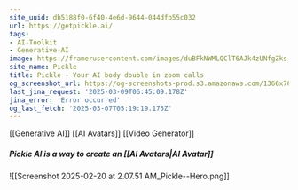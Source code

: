 ```yaml
---
site_uuid: db5188f0-6f40-4e6d-9644-044dfb55c032
url: https://getpickle.ai/
tags:
- AI-Toolkit
- Generative-AI
image: https://framerusercontent.com/images/duBFkNWMLQClT6AJk4zUNfgZks.png
site_name: Pickle
title: Pickle - Your AI body double in zoom calls
og_screenshot_url: https://og-screenshots-prod.s3.amazonaws.com/1366x768/80/false/bbc999004e5da68ed7422e309b35766812f0fdfccfe3b4a5831053b791327122.jpeg
last_jina_request: '2025-03-09T06:45:09.178Z'
jina_error: 'Error occurred'
og_last_fetch: '2025-03-07T05:19:19.175Z'
---
```

[[Generative AI]]
[[AI Avatars]]
[[Video Generator]]

##### Pickle AI is a way to create an [[AI Avatars|AI Avatar]]
![[Screenshot 2025-02-20 at 2.07.51 AM_Pickle--Hero.png]]
